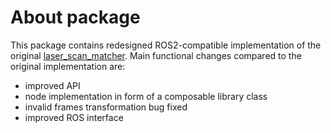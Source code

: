 # About package

This package contains redesigned ROS2-compatible implementation of the original [laser_scan_matcher](https://github.com/CCNYRoboticsLab/scan_tools).
Main functional changes compared to the original implementation are:

  - improved API 
  - node implementation in form of a composable library class
  - invalid frames transformation bug fixed
  - improved ROS interface
